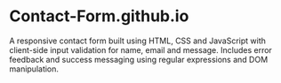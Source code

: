 # Contact-Form.github.io
A responsive contact form built using HTML, CSS and JavaScript with client-side input validation for name, email and message. Includes error feedback and success messaging using regular expressions and DOM manipulation.
